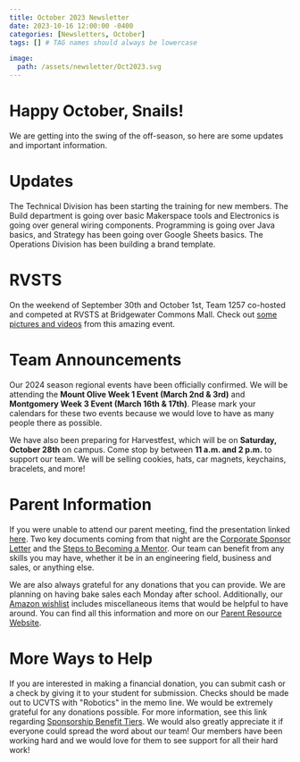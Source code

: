 ```yaml
---
title: October 2023 Newsletter
date: 2023-10-16 12:00:00 -0400
categories: [Newsletters, October]
tags: [] # TAG names should always be lowercase

image:
  path: /assets/newsletter/Oct2023.svg
---
```


# Happy October, Snails!

We are getting into the swing of the off-season, so here are some updates and important information.

# Updates

The Technical Division has been starting the training for new members. The Build department is going over basic Makerspace tools and Electronics is going over general wiring components. Programming is going over Java basics, and Strategy has been going over Google Sheets basics. The Operations Division has been building a brand template.

# RVSTS

On the weekend of September 30th and October 1st, Team 1257 co-hosted and competed at RVSTS at Bridgewater Commons Mall. Check out [some pictures and videos](https://drive.google.com/drive/folders/1fL7fqJbRLaIWjHorSmql5Bn31k2YrvNW) from this amazing event.

# Team Announcements

Our 2024 season regional events have been officially confirmed. We will be attending the **Mount Olive Week 1 Event (March 2nd & 3rd)** and **Montgomery Week 3 Event (March 16th & 17th)**. Please mark your calendars for these two events because we would love to have as many people there as possible.

We have also been preparing for Harvestfest, which will be on **Saturday, October 28th** on campus. Come stop by between **11 a.m. and 2 p.m.** to support our team. We will be selling cookies, hats, car magnets, keychains, bracelets, and more!

# Parent Information

If you were unable to attend our parent meeting, find the presentation linked [here](https://docs.google.com/presentation/d/1NaQeaUWMZpWWRtSXjVrGi8tvNZ_6kcW9pltavYKl-DE/edit?usp=sharing). Two key documents coming from that night are the [Corporate Sponsor Letter](https://docs.google.com/document/d/1Ik3Kt1zY1OgCEGguG4p47vK_aqO1xuQbvo-G2O42Qk8/edit?usp=drive_link) and the [Steps to Becoming a Mentor](https://drive.google.com/file/d/13iBJYZnf2_5ZZblYLGPqK_H7gYcDdp6W/view?usp=drive_link). Our team can benefit from any skills you may have, whether it be in an engineering field, business and sales, or anything else. 

We are also always grateful for any donations that you can provide. We are planning on having bake sales each Monday after school. Additionally, our [Amazon wishlist](https://www.amazon.com/hz/wishlist/ls/10BWUEU7XC1E1?ref_=wl_share) includes miscellaneous items that would be helpful to have around. You can find all this information and more on our [Parent Resource Website](https://sites.google.com/ucvts.org/team-1257-robotics/home). 

# More Ways to Help

If you are interested in making a financial donation, you can submit cash or a check by giving it to your student for submission. Checks should be made out to UCVTS with "Robotics" in the memo line. 
We would be extremely grateful for any donations possible. For more information, see this link regarding [Sponsorship Benefit Tiers](https://drive.google.com/file/d/1nPp9li2x6V0kE9VLy1ntCecM3NLu6LfS/view?usp=sharing). We would also greatly appreciate it if everyone could spread the word about our team! Our members have been working hard and we would love for them to see support for all their hard work! 

